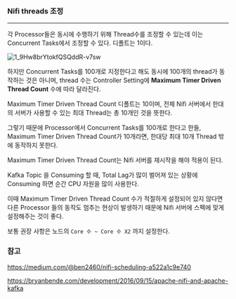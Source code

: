 ### Nifi threads 조정

<hr>
각 Processor들은 동시에 수행하기 위해 Thread수를 조정할 수 있는데 이는 Concurrent Tasks에서 조정할 수 있다. 디폴트는 1이다.



![1_9Hw8brYtokfQSQddR-v7sw](https://user-images.githubusercontent.com/22383120/65207474-b4063500-dacc-11e9-95e2-fe1dc1372b90.png)



하지만 Concurrent Tasks를 100개로 지정한다고 해도 동시에 100개의 thread가 동작하는 것은 아니며, thread 수는 Controller Setting에 **Maximum Timer Driven Thread Count** 수에 따라 달라진다.

Maximum Timer Driven Thread Count 디폴트는 10이며, 전체 Nifi 서버에서 한대의 서버가 사용할 수 있는 최대 Thread는 총 10개인 것을 뜻한다.

그렇기 때문에 Processor에서 Concurrent Tasks를 100개로 한다고 한들, Maximum Timer Driven Thread Count가 10개라면, 한대당 최대 10개 Thread 밖에 동작하지 못한다.

Maximum Timer Driven Thread Count는 Nifi 서버를 재시작을 해야 적용이 된다.



Kafka Topic 을 Consuming 할 때, Total Lag가 많이 벌어져 있는 상황에 Consuming 하면 순간 CPU 자원을 많이 사용한다. 

이때 Maximum Timer Driven Thread Count 수가 적절하게 설정되어 있지 않다면 다른 Processor 들의 동작도 멈추는 현상이 발생하기 때문에 Nifi 서버에 스펙에 맞게 설정해주는 것이 좋다.

보통 권장 사항은 노드의 `Core 수 ~ Core 수 X2` 까지 설정한다.



### 참고

https://medium.com/@ben2460/nifi-scheduling-a522a1c9e740

https://bryanbende.com/development/2016/09/15/apache-nifi-and-apache-kafka

















